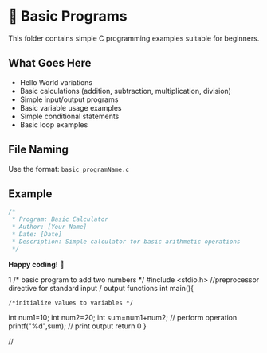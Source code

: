 # 🚀 Basic Programs

This folder contains simple C programming examples suitable for beginners.

## What Goes Here
- Hello World variations
- Basic calculations (addition, subtraction, multiplication, division)
- Simple input/output programs
- Basic variable usage examples
- Simple conditional statements
- Basic loop examples

## File Naming
Use the format: `basic_programName.c`

## Example
```c
/*
 * Program: Basic Calculator
 * Author: [Your Name]
 * Date: [Date]
 * Description: Simple calculator for basic arithmetic operations
 */
```

**Happy coding! 🌟**

1   /* basic program to add two numbers */
  #include <stdio.h>   //preprocessor directive for standard input / output functions
  int main(){
    
    /*initialize values to variables */
    
  int num1=10;
  int num2=20;
  int sum=num1+num2;  // perform operation 
  printf("%d",sum);   // print output
  return 0
  }

  //

